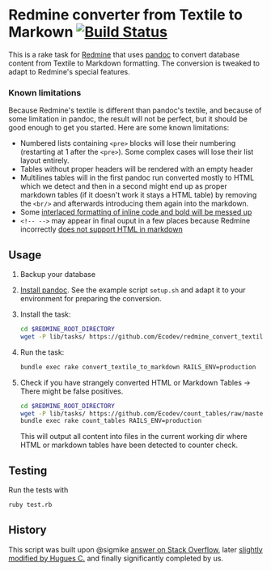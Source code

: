 # Redmine converter from Textile to Markown [![Build Status](https://travis-ci.com/Ecodev/redmine_convert_textile_to_markown.svg?branch=master)](https://travis-ci.com/Ecodev/redmine_convert_textile_to_markown)

This is a rake task for [Redmine](http://www.redmine.org/) that uses [pandoc](http://pandoc.org/) to convert database content from Textile to Markdown formatting. The conversion is tweaked to adapt to Redmine's special features.

### Known limitations

Because Redmine's textile is different than pandoc's textile, and because of
some limitation in pandoc, the result will not be perfect, but it should be good
enough to get you started. Here are some known limitations:

* Numbered lists containing `<pre>` blocks will lose their numbering (restarting at 1 after the `<pre>`). Some complex cases will lose their list layout entirely.
* Tables without proper headers will be rendered with an empty header
* Multilines tables will in the first pandoc run converted mostly to HTML which we detect and then in a second might end up as proper markdown tables (if it doesn't work it stays a HTML table) by removing the `<br/>` and afterwards introducing them again into the markdown.
* Some [interlaced formatting of inline code and bold will be messed up](https://github.com/jgm/pandoc/issues/3024)
* `<!-- -->` may appear in final ouput in a few places because Redmine incorrectly [does not support HTML in markdown](http://www.redmine.org/issues/20497)

## Usage

1. Backup your database
2. [Install pandoc](http://pandoc.org/installing.html).
   See the example script `setup.sh` and adapt it to your environment for preparing the conversion.
3. Install the task:

    ```sh
    cd $REDMINE_ROOT_DIRECTORY
    wget -P lib/tasks/ https://github.com/Ecodev/redmine_convert_textile_to_markown/raw/master/convert_textile_to_markdown.rake
    ```

4. Run the task:

    ```sh
    bundle exec rake convert_textile_to_markdown RAILS_ENV=production
    ```

5. Check if you have strangely converted HTML or Markdown Tables -> There might be false positives.

   ```sh
   cd $REDMINE_ROOT_DIRECTORY
   wget -P lib/tasks/ https://github.com/Ecodev/count_tables/raw/master/convert_textile_to_markdown.rake
   bundle exec rake count_tables RAILS_ENV=production
   ```

   This will output all content into files in the current working dir where HTML or markdown tables have been detected to counter check.

## Testing

Run the tests with

```sh
ruby test.rb
```

## History

This script was built upon @sigmike [answer on Stack Overflow](http://stackoverflow.com/a/19876009), later [slightly modified by Hugues C.](http://www.redmine.org/issues/22005) and finally significantly completed by us.
